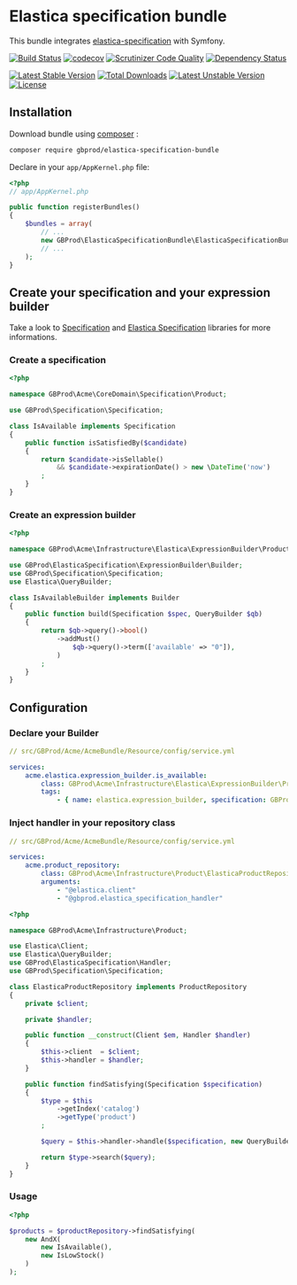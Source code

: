# Elastica specification bundle

This bundle integrates [elastica-specification](git@github.com:gbprod/elastica-specification.git) with Symfony.

[![Build Status](https://travis-ci.org/gbprod/elastica-specification-bundle.svg?branch=master)](https://travis-ci.org/gbprod/elastica-specification-bundle)
[![codecov](https://codecov.io/gh/gbprod/elastica-specification-bundle/branch/master/graph/badge.svg)](https://codecov.io/gh/gbprod/elastica-specification-bundle)
[![Scrutinizer Code Quality](https://scrutinizer-ci.com/g/gbprod/elastica-specification-bundle/badges/quality-score.png?b=master)](https://scrutinizer-ci.com/g/gbprod/elastica-specification-bundle/?branch=master)
[![Dependency Status](https://www.versioneye.com/user/projects/574a9c9ace8d0e004130d337/badge.svg)](https://www.versioneye.com/user/projects/574a9c9ace8d0e004130d337)

[![Latest Stable Version](https://poser.pugx.org/gbprod/elastica-specification-bundle/v/stable)](https://packagist.org/packages/gbprod/elastica-specification)
[![Total Downloads](https://poser.pugx.org/gbprod/elastica-specification-bundle/downloads)](https://packagist.org/packages/gbprod/elastica-specification)
[![Latest Unstable Version](https://poser.pugx.org/gbprod/elastica-specification-bundle/v/unstable)](https://packagist.org/packages/gbprod/elastica-specification)
[![License](https://poser.pugx.org/gbprod/elastica-specification-bundle/license)](https://packagist.org/packages/gbprod/elastica-specification)

## Installation

Download bundle using [composer](https://getcomposer.org/) :

```bash
composer require gbprod/elastica-specification-bundle
```

Declare in your `app/AppKernel.php` file:

```php
<?php
// app/AppKernel.php

public function registerBundles()
{
    $bundles = array(
        // ...
        new GBProd\ElasticaSpecificationBundle\ElasticaSpecificationBundle(),
        // ...
    );
}
```

## Create your specification and your expression builder

Take a look to [Specification](https://github.com/gbprod/specification) and [Elastica Specification](https://github.com/gbprod/specification) libraries for more informations.

### Create a specification

```php
<?php

namespace GBProd\Acme\CoreDomain\Specification\Product;

use GBProd\Specification\Specification;

class IsAvailable implements Specification
{
    public function isSatisfiedBy($candidate)
    {
        return $candidate->isSellable()
            && $candidate->expirationDate() > new \DateTime('now')
        ;
    }
}
```

### Create an expression builder

```php
<?php

namespace GBProd\Acme\Infrastructure\Elastica\ExpressionBuilder\Product;

use GBProd\ElasticaSpecification\ExpressionBuilder\Builder;
use GBProd\Specification\Specification;
use Elastica\QueryBuilder;

class IsAvailableBuilder implements Builder
{
    public function build(Specification $spec, QueryBuilder $qb)
    {
        return $qb->query()->bool()
            ->addMust()
                $qb->query()->term(['available' => "0"]),
            )
        ;
    }
}
```

## Configuration

### Declare your Builder

```yaml
// src/GBProd/Acme/AcmeBundle/Resource/config/service.yml

services:
    acme.elastica.expression_builder.is_available:
        class: GBProd\Acme\Infrastructure\Elastica\ExpressionBuilder\Product\IsAvailableBuilder
        tags:
            - { name: elastica.expression_builder, specification: GBProd\Acme\CoreDomain\Specification\Product\IsAvailable }
```

### Inject handler in your repository class

```yaml
// src/GBProd/Acme/AcmeBundle/Resource/config/service.yml

services:
    acme.product_repository:
        class: GBProd\Acme\Infrastructure\Product\ElasticaProductRepository
        arguments:
            - "@elastica.client"
            - "@gbprod.elastica_specification_handler"
```

```php
<?php

namespace GBProd\Acme\Infrastructure\Product;

use Elastica\Client;
use Elastica\QueryBuilder;
use GBProd\ElasticaSpecification\Handler;
use GBProd\Specification\Specification;

class ElasticaProductRepository implements ProductRepository
{
    private $client;

    private $handler;

    public function __construct(Client $em, Handler $handler)
    {
        $this->client  = $client;
        $this->handler = $handler;
    }

    public function findSatisfying(Specification $specification)
    {
        $type = $this
            ->getIndex('catalog')
            ->getType('product')
        ;

        $query = $this->handler->handle($specification, new QueryBuilder());

        return $type->search($query);
    }
}
```

### Usage

```php
<?php

$products = $productRepository->findSatisfying(
    new AndX(
        new IsAvailable(),
        new IsLowStock()
    )
);
```
